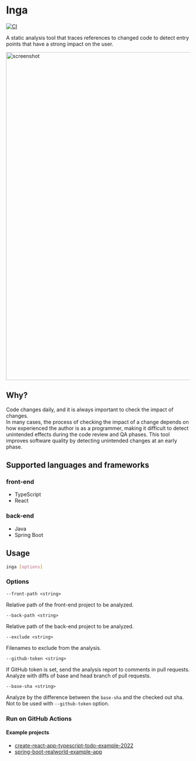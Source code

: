 # Inga

[![CI](https://github.com/seachicken/inga/actions/workflows/ci.yml/badge.svg)](https://github.com/seachicken/inga/actions/workflows/ci.yml)

A static analysis tool that traces references to changed code to detect entry points that have a strong impact on the user.

<img width="897" alt="screenshot" src="https://user-images.githubusercontent.com/5178598/175807955-9cda92ae-de65-4ae5-8ac8-98080f4e1c26.png">

## Why?

Code changes daily, and it is always important to check the impact of changes.  
In many cases, the process of checking the impact of a change depends on how experienced the author is as a programmer, making it difficult to detect unintended effects during the code review and QA phases.
This tool improves software quality by detecting unintended changes at an early phase.

## Supported languages and frameworks

### front-end

- TypeScript
- React

### back-end

- Java
- Spring Boot

## Usage

```sh
inga [options]
```

### Options

`--front-path <string>`

Relative path of the front-end project to be analyzed.

`--back-path <string>`

Relative path of the back-end project to be analyzed.

`--exclude <string>`

Filenames to exclude from the analysis.

`--github-token <string>`

If GitHub token is set, send the analysis report to comments in pull requests. Analyze with diffs of base and head branch of pull requests.

`--base-sha <string>`

Analyze by the difference between the `base-sha` and the checked out sha. Not to be used with `--github-token` option.

### Run on GitHub Actions

#### Example projects

- [create-react-app-typescript-todo-example-2022](https://github.com/seachicken/create-react-app-typescript-todo-example-2022/blob/master/.github/workflows/inga.yml)
- [spring-boot-realworld-example-app](https://github.com/seachicken/spring-boot-realworld-example-app/blob/master/.github/workflows/inga.yml)
